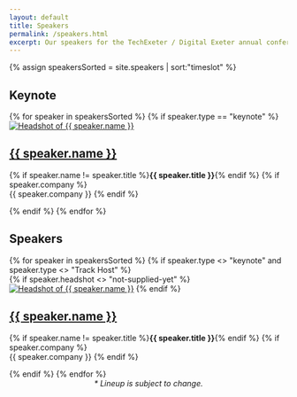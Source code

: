 ```yaml
---
layout: default
title: Speakers
permalink: /speakers.html
excerpt: Our speakers for the TechExeter / Digital Exeter annual conference on 15th September 2022.
---
```


{% assign speakersSorted = site.speakers | sort:"timeslot" %}


<article class="post highlighted speakers">

  <h2>Keynote</h2>
  <div class="grid-flex">
  {% for speaker in speakersSorted %}
    {% if speaker.type == "keynote" %}
      <div class="speaker">
        <a href="{{ speaker.url }}"><img class="circle" src="{{speaker.headshot}}" alt="Headshot of {{ speaker.name }}"/></a>
        <h2><a href="{{ speaker.url }}">{{ speaker.name }}</a></h2>
        <p>{% if speaker.name != speaker.title %}<strong>{{ speaker.title }}</strong>{% endif %} {% if speaker.company %} <br/>  {{ speaker.company }} {% endif %}</p>
      </div>
    {% endif %}
  {% endfor %}
    </div>

  <h2>Speakers</h2>
  <div class="grid-flex">
  {% for speaker in speakersSorted %}
  {% if speaker.type <> "keynote" and speaker.type <> "Track Host" %}
    <div class="speaker">
        {% if speaker.headshot <> "not-supplied-yet" %} 
        <a href="{{ speaker.url }}"><img class="circle" src="{{speaker.headshot}}" alt="Headshot of {{ speaker.name }}"/></a>
        {% endif %}
        <h2><a href="{{ speaker.url }}">{{ speaker.name }}</a></h2>
      <p>{% if speaker.name != speaker.title %}<strong>{{ speaker.title }}</strong>{% endif %} {% if speaker.company %}  <br/>  {{ speaker.company }} {% endif %}</p>
    </div>
  {% endif %}
  {% endfor %}
  </div>
</article>

<div style="text-align:center;"><em>* Lineup is subject to change. </em></div>